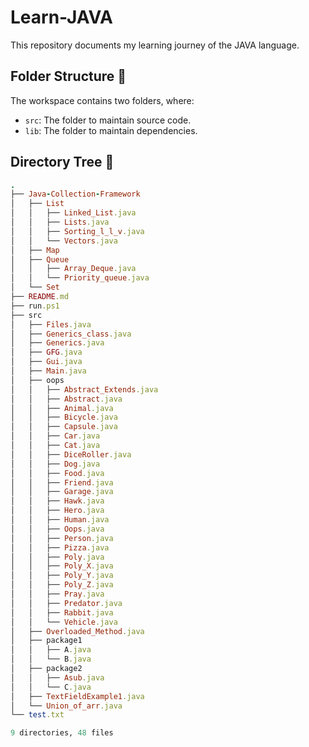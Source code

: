 # Learn-JAVA

This repository documents my learning journey of the JAVA language.

## Folder Structure 📂 

The workspace contains two folders, where:

- `src`: The folder to maintain source code.
- `lib`: The folder to maintain dependencies.

## Directory Tree 🌲

```ruby
.
├── Java-Collection-Framework
│   ├── List
│   │   ├── Linked_List.java
│   │   ├── Lists.java
│   │   ├── Sorting_l_l_v.java
│   │   └── Vectors.java
│   ├── Map
│   ├── Queue
│   │   ├── Array_Deque.java
│   │   └── Priority_queue.java
│   └── Set
├── README.md
├── run.ps1
├── src
│   ├── Files.java
│   ├── Generics_class.java
│   ├── Generics.java
│   ├── GFG.java
│   ├── Gui.java
│   ├── Main.java
│   ├── oops
│   │   ├── Abstract_Extends.java
│   │   ├── Abstract.java
│   │   ├── Animal.java
│   │   ├── Bicycle.java
│   │   ├── Capsule.java
│   │   ├── Car.java
│   │   ├── Cat.java
│   │   ├── DiceRoller.java
│   │   ├── Dog.java
│   │   ├── Food.java
│   │   ├── Friend.java
│   │   ├── Garage.java
│   │   ├── Hawk.java
│   │   ├── Hero.java
│   │   ├── Human.java
│   │   ├── Oops.java
│   │   ├── Person.java
│   │   ├── Pizza.java
│   │   ├── Poly.java
│   │   ├── Poly_X.java
│   │   ├── Poly_Y.java
│   │   ├── Poly_Z.java
│   │   ├── Pray.java
│   │   ├── Predator.java
│   │   ├── Rabbit.java
│   │   └── Vehicle.java
│   ├── Overloaded_Method.java
│   ├── package1
│   │   ├── A.java
│   │   └── B.java
│   ├── package2
│   │   ├── Asub.java
│   │   └── C.java
│   ├── TextFieldExample1.java
│   └── Union_of_arr.java
└── test.txt

9 directories, 48 files
```
